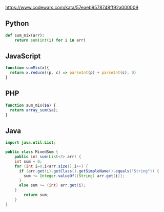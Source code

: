 https://www.codewars.com/kata/57eaeb9578748ff92a000009

## Python
```python
def sum_mix(arr):
    return sum(int(i) for i in arr)
```

## JavaScript
```js
function sumMix(x){
  return x.reduce((p, c) => parseInt(p) + parseInt(c), 0)
}
```

## PHP
```php
function sum_mix($a) {
  return array_sum($a);
}
```

## Java
```java
import java.util.List;

public class MixedSum {
	public int sum(List<?> arr) {
    int sum = 0;
    for (int i=0;i<arr.size();i++) {
      if (arr.get(i).getClass().getSimpleName().equals("String")) {
        sum += Integer.valueOf((String) arr.get(i));
      }
      else sum += (int) arr.get(i);
    }
		return sum;
	}
}
```